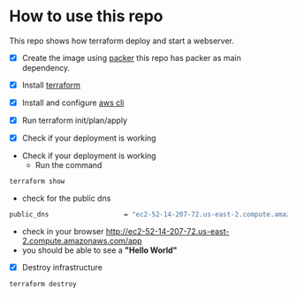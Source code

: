 # How to use this repo

This repo shows how terraform deploy and start a webserver.

- [X] Create the image using [packer](https://github.com/orlando-pereira/terraform-up-and-running/tree/master/why_terraform/code/packer) this repo has packer as main dependency.
- [x] Install [terraform](https://learn.hashicorp.com/terraform/getting-started/install.html)
- [x] Install and configure [aws cli](https://docs.aws.amazon.com/cli/latest/userguide/install-cliv2.html)
- [x] Run terraform init/plan/apply
  
- [x] Check if your deployment is working
- Check if your deployment is working
  - Run the command
  
```bash
terraform show
```

  - check for the public dns

```bash
public_dns                   = "ec2-52-14-207-72.us-east-2.compute.amazonaws.com"
```

  - check in your browser http://ec2-52-14-207-72.us-east-2.compute.amazonaws.com/app
  - you should be able to see a **"Hello World"**
  
- [x] Destroy infrastructure

```bash
terraform destroy
```
